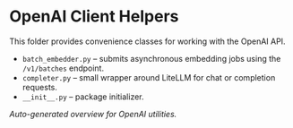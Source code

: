 # OpenAI Client Helpers

This folder provides convenience classes for working with the OpenAI API.

- `batch_embedder.py` – submits asynchronous embedding jobs using the `/v1/batches` endpoint.
- `completer.py` – small wrapper around LiteLLM for chat or completion requests.
- `__init__.py` – package initializer.

*Auto-generated overview for OpenAI utilities.*
